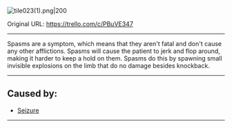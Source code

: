 ![tile023(1).png\|200](/Symptoms/Spasms%20-%20Attachments/6718845db30472d958dd7e2d.png)

Original URL: https://trello.com/c/PBuVE347

---

Spasms are a symptom, which means that they aren't fatal and don't cause any other afflictions.
Spasms will cause the patient to jerk and flop around, making it harder to keep a hold on them. Spasms do this by spawning small invisible explosions on the limb that do no damage besides knockback.

---

## Caused by:

- [Seizure](../Head_Brain/Seizure.md)

---

